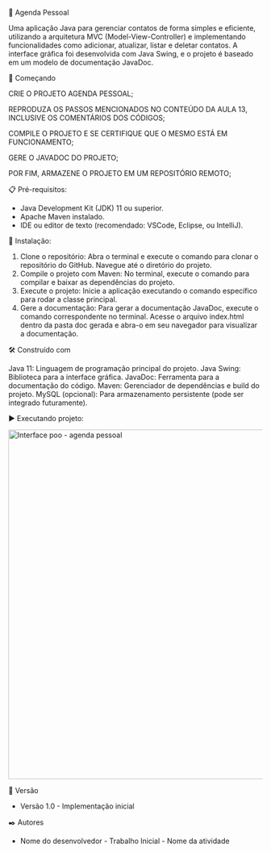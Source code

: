 📖 Agenda Pessoal

Uma aplicação Java para gerenciar contatos de forma simples e eficiente, utilizando a arquitetura MVC (Model-View-Controller) e implementando funcionalidades como adicionar, atualizar, listar e deletar contatos. A interface gráfica foi desenvolvida com Java Swing, e o projeto é baseado em um modelo de documentação JavaDoc.

🚀 Começando


CRIE O PROJETO AGENDA PESSOAL;

REPRODUZA OS PASSOS MENCIONADOS NO CONTEÚDO DA AULA 13, INCLUSIVE OS COMENTÁRIOS DOS CÓDIGOS;

COMPILE O PROJETO E SE CERTIFIQUE QUE O MESMO ESTÁ EM FUNCIONAMENTO;

GERE O JAVADOC DO PROJETO;

POR FIM, ARMAZENE O PROJETO EM UM REPOSITÓRIO REMOTO;


📋 Pré-requisitos:


- Java Development Kit (JDK) 11 ou superior.
- Apache Maven instalado.
- IDE ou editor de texto (recomendado: VSCode, Eclipse, ou IntelliJ).


🔧 Instalação:

1. Clone o repositório:
 Abra o terminal e execute o comando para clonar o repositório do GitHub.
 Navegue até o diretório do projeto.
2. Compile o projeto com Maven:
 No terminal, execute o comando para compilar e baixar as dependências do projeto.
3.   Execute o projeto:
 Inicie a aplicação executando o comando específico para rodar a classe principal.
4. Gere a documentação:
 Para gerar a documentação JavaDoc, execute o comando correspondente no terminal.
 Acesse o arquivo index.html dentro da pasta doc gerada e abra-o em seu navegador para visualizar a documentação.


🛠️ Construído com

Java 11: Linguagem de programação principal do projeto.
Java Swing: Biblioteca para a interface gráfica.
JavaDoc: Ferramenta para a documentação do código.
Maven: Gerenciador de dependências e build do projeto.
MySQL (opcional): Para armazenamento persistente (pode ser integrado futuramente).

▶️ Executando projeto:





<img width="693" alt="Interface poo - agenda pessoal" src="https://github.com/user-attachments/assets/1ab17819-416d-4539-9a9d-b13d14709ef3">




📌 Versão
* Versão 1.0 - Implementação inicial

✒️ Autores
* Nome do desenvolvedor - Trabalho Inicial - Nome da atividade



